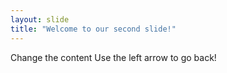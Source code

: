 ```yaml
---
layout: slide
title: "Welcome to our second slide!"
---
```

Change the content
Use the left arrow to go back!
